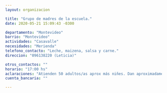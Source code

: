 ```yaml
---
layout: organizacion

title: "Grupo de madres de la escuela."
date: 2020-05-21 15:09:43 -0300

departamento: "Montevideo"
barrio: "Montevideo"
actividades: "Casavalle"
necesidades: "Merienda"
telefono_contacto: "Leche, maizena, salsa y carne."
direccion: "096138220 (Leticia)"

otros_contactos: ""
horario: "17:00 hs"
aclaraciones: "Atienden 50 adultos/as aprox más niñes. Dan aproximadamente 70 botellas de leche."
cuenta_bancaria: ""

---
```

